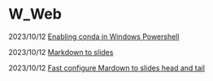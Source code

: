 
# W_Web


2023/10/12 [Enabling conda in Windows Powershell](https://apiwhichway.github.io/W_WEB/Enabling%20conda%20in%20Windows%20Powershell.html)

2023/10/12 [Markdown to slides](https://apiwhichway.github.io/W_WEB/Markdown%20to%20slides.html)

2023/10/12 [Fast configure Mardown to slides head and tail](https://apiwhichway.github.io/W_WEB/Head-Tail.html)

